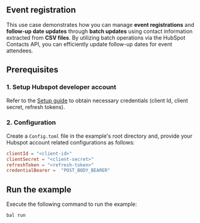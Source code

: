 ## Event registration

This use case demonstrates how you can manage **event registrations** and **follow-up date updates** through **batch updates** using contact information extracted from **CSV files**. By utilizing batch operations via the HubSpot Contacts API, you can efficiently update follow-up dates for event attendees.

## Prerequisites

### 1. Setup Hubspot developer account

Refer to the [Setup guide](https://github.com/ballerina-platform/module-ballerinax-hubspot.crm.object.contacts/blob/main/README.md) to obtain necessary credentials (client Id, client secret, refresh tokens).

### 2. Configuration

Create a `Config.toml` file in the example's root directory and, provide your Hubspot account related configurations as follows:

```toml
clientId = "<client-id>"
clientSecret = "<client-secret>"
refreshToken = "<refresh-token>"
credentialBearer =  "POST_BODY_BEARER"
```

## Run the example

Execute the following command to run the example:

```bash
bal run
```